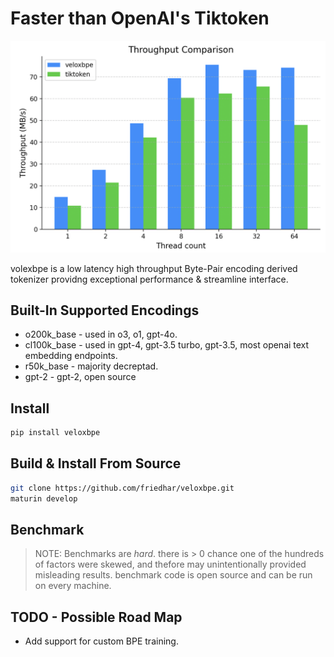 # Faster than OpenAI's Tiktoken


![benchmark bar chart](assets/benchmark_0.png)

volexbpe is a low latency high throughput Byte-Pair encoding derived tokenizer providng exceptional performance & streamline interface.

## Built-In Supported Encodings
* o200k_base - used in o3, o1, gpt-4o.
* cl100k_base - used in gpt-4, gpt-3.5 turbo, gpt-3.5, most openai text embedding endpoints.
* r50k_base - majority decreptad.
* gpt-2 - gpt-2, open source

## Install
```sh
pip install veloxbpe
```

## Build & Install From Source
```sh
git clone https://github.com/friedhar/veloxbpe.git
maturin develop
```

## Benchmark 
> NOTE: Benchmarks are *hard*. there is > 0 chance one of the hundreds of factors were skewed, and thefore may unintentionally provided misleading results. benchmark code is open source and can be run on every machine.


## TODO - Possible Road Map
* Add support for custom BPE training.

